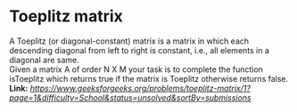 # Toeplitz matrix
A Toeplitz (or diagonal-constant) matrix is a matrix in which each descending diagonal from left to right is constant, i.e., all elements in a diagonal are same.  
Given a matrix A of order N X M your task is to complete the function isToeplitz which returns true if the matrix is Toeplitz otherwise returns false.  
**Link:** _https://www.geeksforgeeks.org/problems/toeplitz-matrix/1?page=1&difficulty=School&status=unsolved&sortBy=submissions_
